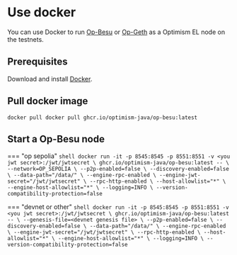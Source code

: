 # Use docker

You can use Docker to run [Op-Besu](https://github.com/optimism-java/op-besu) or [Op-Geth](https://github.com/ethereum-optimism/op-geth) as a Optimism EL node on the testnets.

## Prerequisites

Download and install [Docker](https://www.docker.com/products/docker-desktop).

## Pull docker image

```shell
docker pull docker pull ghcr.io/optimism-java/op-besu:latest
```

## Start a Op-Besu node

=== "op sepolia"
    ```shell
    docker run -it -p 8545:8545 -p 8551:8551 -v <you jwt secret>:/jwt/jwtsecret \
    ghcr.io/optimism-java/op-besu:latest -- \
    --network=OP_SEPOLIA \
    --p2p-enabled=false \
    --discovery-enabled=false \
    --data-path="/data/" \
    --engine-rpc-enabled \
    --engine-jwt-secret="/jwt/jwtsecret" \
    --rpc-http-enabled \
    --host-allowlist="*" \
    --engine-host-allowlist="*" \
    --logging=INFO \
    --version-compatibility-protection=false
    ```

=== "devnet or other"
    ```shell
    docker run -it -p 8545:8545 -p 8551:8551 -v <you jwt secret>:/jwt/jwtsecret \
    ghcr.io/optimism-java/op-besu:latest -- \
    --genesis-file=<devnet genesis file> \
    --p2p-enabled=false \
    --discovery-enabled=false \
    --data-path="/data/" \
    --engine-rpc-enabled \
    --engine-jwt-secret="/jwt/jwtsecret" \
    --rpc-http-enabled \
    --host-allowlist="*" \
    --engine-host-allowlist="*" \
    --logging=INFO \
    --version-compatibility-protection=false
    ```

